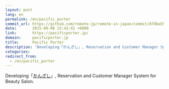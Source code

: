 ```yaml
---
layout: post
lang: en
permalink: /en/pacific_porter
commit_url: https://github.com/remote-jp/remote-in-japan/commit/878ba55549cacf0553e4c7492bc182c511c01bd3
date:       2015-09-08 23:42:41 +0900
link:       https://pacificporter.jp/
domain:     pacificporter.jp
title:      Pacific Porter
description: 'Developing「かんざし」, Reservation and Customer Manager System for Beauty Salon.'
categories: 
redirect_from:
  - /en/pacific_porter
---
```


<p>Developing「<a href="https://kanzashi.com/">かんざし</a>」, Reservation and Customer Manager System for Beauty Salon.</p>
